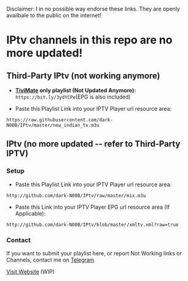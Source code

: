 Disclaimer: I in no possible way endorse these links. They are openly availbale to the public on the internet!

# IPtv channels in this repo are no more updated!

## Third-Party IPtv (not working anymore)

- <b>[TiviMate](https://www.google.com/search?q=tivimate) only playlist (Not Updated Anymore):</b>
```https://bit.ly/3ydYCPe```(EPG is also included)

- Paste this Playlist Link into your IPTV Player url resource area:
```
https://raw.githubusercontent.com/dark-N00B/IPtv/master/new_indian_tv.m3u
```

## IPtv (no more updated -- refer to Third-Party IPTV)

### Setup
- Paste this Playlist Link into your IPTV Player url resource area:
```
http://github.com/dark-N00B/IPtv/raw/master/mix.m3u
```

- Paste this Link into your IPTV Player EPG url resource area (If Applicable):
```
http://github.com/dark-N00B/IPtv/blob/master/xmltv.xml?raw=true
```

### Contact
If you want to submit your playlist here, or report Not Working links or Channels, contact me on [Telegram](https://t.me/dark_noob)

[Visit Website](https://dark-n00b.github.io/IPtv/) (WIP)
